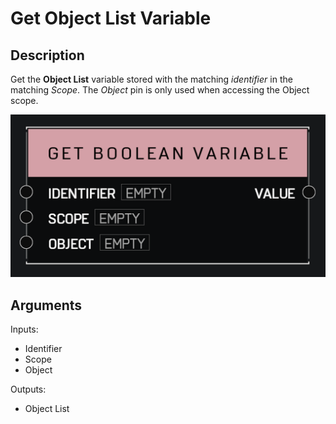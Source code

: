 # Get Object List Variable

## Description

Get the **Object List** variable stored with the matching _identifier_ in the matching _Scope_. The _Object_ pin is only used when accessing the Object scope.

![Get Object List Variable](../../.gitbook\assets\images\scripting\variables-advanced\get-boolean-variable.png)

## Arguments

Inputs:

* Identifier
* Scope
* Object

Outputs:

* Object List
